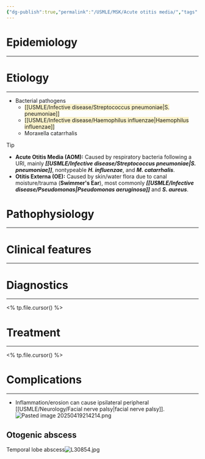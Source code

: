 ```yaml
---
{"dg-publish":true,"permalink":"/USMLE/MSK/Acute otitis media/","tags":["t1"]}
---
```


# Epidemiology
---


# Etiology
---
- Bacterial pathogens 
	- <span style="background:rgba(240, 200, 0, 0.2)">[[USMLE/Infective disease/Streptococcus pneumoniae\|S. pneumoniae]] </span>
	- <span style="background:rgba(240, 200, 0, 0.2)">[[USMLE/Infective disease/Haemophilus influenzae\|Haemophilus influenzae]] </span>
	- Moraxella catarrhalis

>[!tip] 
>- **Acute Otitis Media (AOM):** Caused by respiratory bacteria following a URI, mainly **_[[USMLE/Infective disease/Streptococcus pneumoniae\|S. pneumoniae]]_**, nontypeable **_H. influenzae_**, and **_M. catarrhalis_**. 
>- **Otitis Externa (OE):** Caused by skin/water flora due to canal moisture/trauma (**Swimmer's Ear**), most commonly **_[[USMLE/Infective disease/Pseudomonas\|Pseudomonas aeruginosa]]_** and **_S. aureus_**.

# Pathophysiology
---


# Clinical features
---


# Diagnostics
---
<% tp.file.cursor() %>

# Treatment
---
<% tp.file.cursor() %>

# Complications
---
- Inflammation/erosion can cause ipsilateral peripheral [[USMLE/Neurology/Facial nerve palsy\|facial nerve palsy]].![Pasted image 20250419214214.png](/img/user/appendix/Pasted%20image%2020250419214214.png)
## Otogenic abscess
Temporal lobe abscess![L30854.jpg](/img/user/appendix/L30854.jpg)
